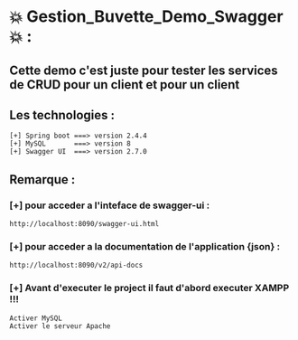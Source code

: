 # :boom: Gestion_Buvette_Demo_Swagger :boom: :

## Cette demo c'est juste pour tester les services de CRUD pour un client et pour un client </br>
## Les technologies :</br>
```
[+] Spring boot ===> version 2.4.4
[+] MySQL       ===> version 8
[+] Swagger UI  ===> version 2.7.0
```
## Remarque :

### [+] pour acceder a l'inteface de swagger-ui : </br>

```
http://localhost:8090/swagger-ui.html
```
### [+] pour acceder a la documentation de l'application {json}  :</br>
```
http://localhost:8090/v2/api-docs
```

### [+] Avant d'executer le project il faut d'abord executer XAMPP !!! 
```
Activer MySQL
Activer le serveur Apache
```
